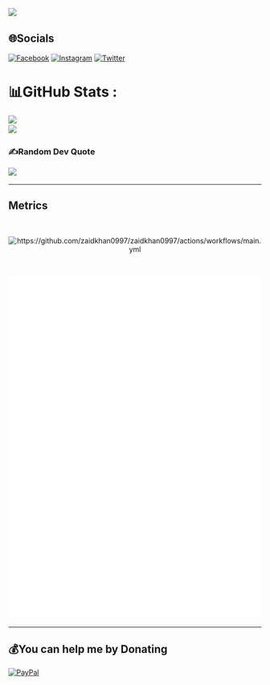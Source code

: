 [![](https://visitcount.itsvg.in/api?id=zaidkhan0997&icon=2&color=3)](https://visitcount.itsvg.in)

## 🌐Socials
[![Facebook](https://img.shields.io/badge/Facebook-%231877F2.svg?logo=Facebook&logoColor=white)](https://facebook.com/zaidkhan00997) [![Instagram](https://img.shields.io/badge/Instagram-%23E4405F.svg?logo=Instagram&logoColor=white)](https://instagram.com/zaidkhan0997) [![Twitter](https://img.shields.io/badge/Twitter-%231DA1F2.svg?logo=Twitter&logoColor=white)](https://twitter.com/zaid_khan0997)
# 📊GitHub Stats :
![](https://github-readme-stats.vercel.app/api?username=zaidkhan0997&theme=merko&hide_border=true&include_all_commits=true&count_private=true)<br/>
![](https://github-readme-streak-stats.herokuapp.com/?user=zaidkhan0997&theme=merko&hide_border=true)<br/>

### ✍️Random Dev Quote
![](https://quotes-github-readme.vercel.app/api?type=vetical&theme=merko)

---

## Metrics
<br>
<p align="center">
<img src="https://github.com/zaidkhan0997/zaidkhan0997/actions/workflows/main.yml/badge.svg" alt="https://github.com/zaidkhan0997/zaidkhan0997/actions/workflows/main.yml" /><br></p>
</p>

<br>
<p align="center">
<img src="https://github.com/zaidkhan0997/zaidkhan0997/blob/main/github-metrics.svg" alt="zaidkhan0997" /><br>
</p>

---

  ## 💰You can help me by Donating
  [![PayPal](https://img.shields.io/badge/PayPal-00457C?style=for-the-badge&logo=paypal&logoColor=white)](https://paypal.me/zaidkhan099)
